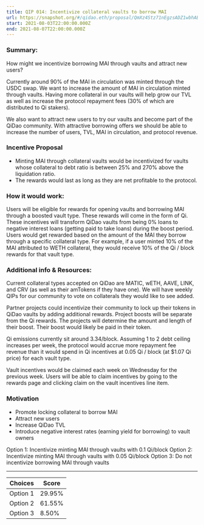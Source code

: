 ```yaml
---
title: QIP 014: Incentivize collateral vaults to borrow MAI
url: https://snapshot.org/#/qidao.eth/proposal/QmXz4Stz71nEgzsADZ1wbhABpNHTVdSBjSba9ofjMgMMht
start: 2021-08-03T22:00:00.000Z
end: 2021-08-07T22:00:00.000Z
---
```

### Summary:

How might we incentivize borrowing MAI through vaults and attract new users?

Currently around 90% of the MAI in circulation was minted through the USDC swap. We want to increase the amount of MAI in circulation minted through vaults. Having more collateral in our vaults will help grow our TVL as well as increase the protocol repayment fees (30% of which are distributed to Qi stakers).

We also want to attract new users to try our vaults and become part of the QiDao community. With attractive borrowing offers we should be able to increase the number of users, TVL, MAI in circulation, and protocol revenue. 

### Incentive Proposal

* Minting MAI through collateral vaults would be incentivized for vaults whose collateral to debt ratio is between 25% and 270% above the liquidation ratio.
* The rewards would last as long as they are net profitable to the protocol.

### How it would work:

Users will be eligible for rewards for opening vaults and borrowing MAI through a boosted vault type. These rewards will come in the form of Qi. These incentives will transform QiDao vaults from being 0% loans to negative interest loans (getting paid to take loans) during the boost period. Users would get rewarded based on the amount of the MAI they borrow through a specific collateral type. For example, if a user minted 10% of the MAI attributed to WETH collateral, they would receive 10% of the Qi / block rewards for that vault type.

### Additional info & Resources:

Current collateral types accepted on QiDao are MATIC, wETH, AAVE, LINK, and CRV (as well as their amTokens if they have one). We will have weekly QIPs for our community to vote on collaterals they would like to see added.

Partner projects could incentivize their community to lock up their tokens in QiDao vaults by adding additional rewards. Project boosts will be separate from the Qi rewards. The projects will determine the amount and length of their boost. Their boost would likely be paid in their token.

Qi emissions currently sit around 3.34/block. Assuming 1 to 2 debt ceiling increases per week, the protocol would accrue more repayment fee revenue than it would spend in Qi incentives at 0.05 Qi / block (at $1.07 Qi price) for each vault type.

Vault incentives would be claimed each week on Wednesday for the previous week. Users will be able to claim incentives by going to the rewards page and clicking claim on the vault incentives line item.

### Motivation

* Promote locking collateral to borrow MAI
* Attract new users
* Increase QiDao TVL
* Introduce negative interest rates (earning yield for borrowing) to vault owners

Option 1: Incentivize minting MAI through vaults with 0.1 Qi/block
Option 2: Incentivize minting MAI through vaults with 0.05 Qi/block
Option 3: Do not incentivize borrowing MAI through vaults

---
| Choices | Score |
| --- | --- |
| Option 1 | 29.95% |
| Option 2 | 61.55% |
| Option 3 | 8.50% |

